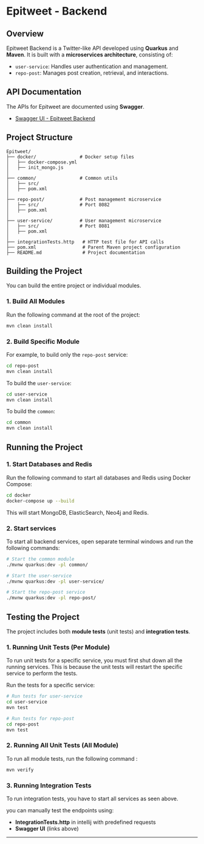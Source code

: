 # Epitweet - Backend

## Overview
Epitweet Backend is a Twitter-like API developed using **Quarkus** and **Maven**. It is built with a **microservices architecture**, consisting of:
- `user-service`: Handles user authentication and management.
- `repo-post`: Manages post creation, retrieval, and interactions.

## API Documentation
The APIs for Epitweet are documented using **Swagger**.
- [Swagger UI - Epitweet Backend](https://app.swaggerhub.com/apis/LESECHERWANN/Epitweet/1.0.0#/)


## Project Structure
```
Epitweet/
├── docker/                # Docker setup files
│   ├── docker-compose.yml
│   ├── init_mongo.js
│
├── common/                # Common utils 
│   ├── src/               
│   ├── pom.xml
│
├── repo-post/             # Post management microservice
│   ├── src/               # Port 8082
│   ├── pom.xml
│
├── user-service/          # User management microservice
│   ├── src/               # Port 8081
│   ├── pom.xml 
│
├── integrationTests.http   # HTTP test file for API calls
├── pom.xml                 # Parent Maven project configuration
├── README.md               # Project documentation
```

## Building the Project
You can build the entire project or individual modules.

### 1. Build All Modules
Run the following command at the root of the project:
```sh
mvn clean install
```

### 2. Build Specific Module
For example, to build only the `repo-post` service:
```sh
cd repo-post
mvn clean install
```
To build the `user-service`:
```sh
cd user-service
mvn clean install
```
To build the `common`:
```sh
cd common
mvn clean install
```

## Running the Project

### 1. Start Databases and Redis
Run the following command to start all databases and Redis using Docker Compose:
```sh
cd docker
docker-compose up --build
```
This will start MongoDB, ElasticSearch, Neo4j and Redis.

### 2. Start services
To start all backend services, open separate terminal windows and run the following commands:
```sh
# Start the common module
./mvnw quarkus:dev -pl common/

# Start the user-service
./mvnw quarkus:dev -pl user-service/

# Start the repo-post service
./mvnw quarkus:dev -pl repo-post/
```

## Testing the Project
The project includes both **module tests** (unit tests) and **integration tests**.

### 1. Running Unit Tests (Per Module)
To run unit tests for a specific service, you must first shut down all the running services. This is because the unit tests will restart the specific service to perform the tests.

Run the tests for a specific service:
```sh
# Run tests for user-service
cd user-service
mvn test
```
```sh
# Run tests for repo-post
cd repo-post
mvn test
```

### 2. Running All Unit Tests (All Module)
To run all module tests, run the following command  :

```sh
mvn verify
```

### 3. Running Integration Tests
To run integration tests, you have to start all services as seen above.

you can manually test the endpoints using:
- **IntegrationTests.http** in intellij with predefined requests
- **Swagger UI** (links above)

---